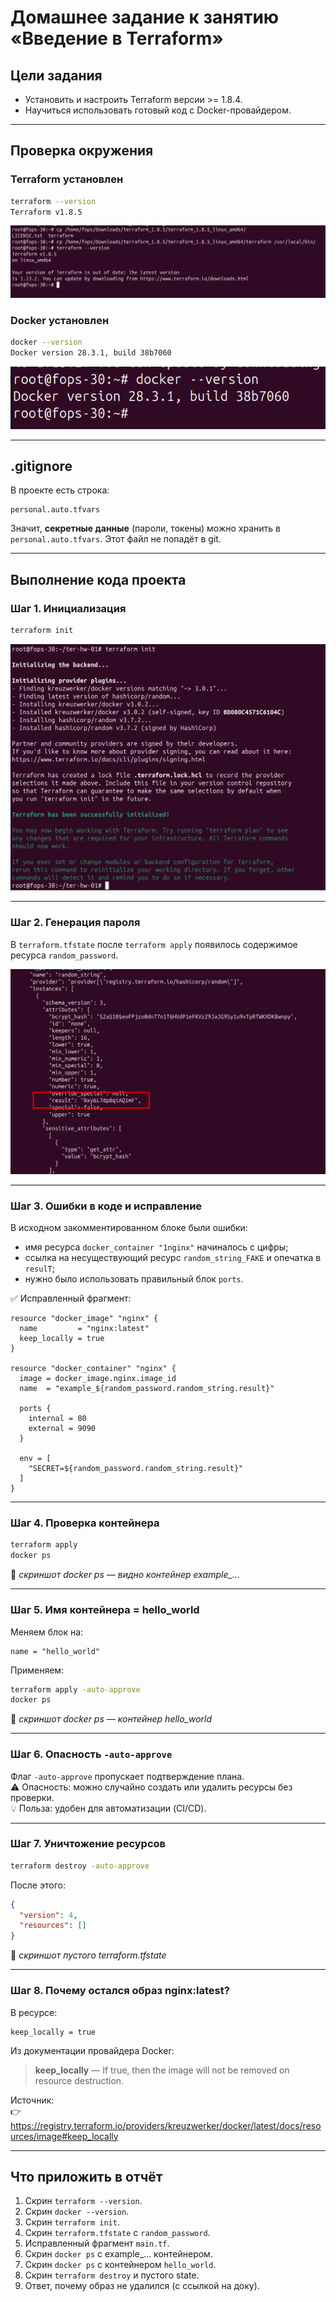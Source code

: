 # Домашнее задание к занятию «Введение в Terraform»

## Цели задания
- Установить и настроить Terraform версии >= 1.8.4.  
- Научиться использовать готовый код с Docker-провайдером.  

---

## Проверка окружения

### Terraform установлен
```bash
terraform --version
Terraform v1.8.5
```
![text](img/1.png)

### Docker установлен
```bash
docker --version
Docker version 28.3.1, build 38b7060
```
![text](img/2.png)

---

## .gitignore
В проекте есть строка:
```gitignore
personal.auto.tfvars
```
Значит, **секретные данные** (пароли, токены) можно хранить в `personal.auto.tfvars`. Этот файл не попадёт в git.  

---

## Выполнение кода проекта

### Шаг 1. Инициализация
```bash
terraform init
```
![text](img/3.png)

---

### Шаг 2. Генерация пароля
В `terraform.tfstate` после `terraform apply` появилось содержимое ресурса `random_password`.  

![text](img/4.png)

---

### Шаг 3. Ошибки в коде и исправление

В исходном закомментированном блоке были ошибки:
- имя ресурса `docker_container "1nginx"` начиналось с цифры;
- ссылка на несуществующий ресурс `random_string_FAKE` и опечатка в `resulT`;
- нужно было использовать правильный блок `ports`.

✅ Исправленный фрагмент:
```hcl
resource "docker_image" "nginx" {
  name         = "nginx:latest"
  keep_locally = true
}

resource "docker_container" "nginx" {
  image = docker_image.nginx.image_id
  name  = "example_${random_password.random_string.result}"

  ports {
    internal = 80
    external = 9090
  }

  env = [
    "SECRET=${random_password.random_string.result}"
  ]
}
```

---

### Шаг 4. Проверка контейнера
```bash
terraform apply
docker ps
```
📎 *скриншот docker ps — видно контейнер example_...*

---

### Шаг 5. Имя контейнера = hello_world
Меняем блок на:
```hcl
name = "hello_world"
```

Применяем:
```bash
terraform apply -auto-approve
docker ps
```
📎 *скриншот docker ps — контейнер hello_world*

---

### Шаг 6. Опасность `-auto-approve`
Флаг `-auto-approve` пропускает подтверждение плана.  
⚠️ Опасность: можно случайно создать или удалить ресурсы без проверки.  
💡 Польза: удобен для автоматизации (CI/CD).  

---

### Шаг 7. Уничтожение ресурсов
```bash
terraform destroy -auto-approve
```

После этого:
```json
{
  "version": 4,
  "resources": []
}
```
📎 *скриншот пустого terraform.tfstate*

---

### Шаг 8. Почему остался образ nginx:latest?
В ресурсе:
```hcl
keep_locally = true
```

Из документации провайдера Docker:  
> **keep_locally** — If true, then the image will not be removed on resource destruction.  

Источник:  
👉 https://registry.terraform.io/providers/kreuzwerker/docker/latest/docs/resources/image#keep_locally

---

## Что приложить в отчёт
1. Скрин `terraform --version`.  
2. Скрин `docker --version`.  
3. Скрин `terraform init`.  
4. Скрин `terraform.tfstate` с `random_password`.  
5. Исправленный фрагмент `main.tf`.  
6. Скрин `docker ps` с example\_... контейнером.  
7. Скрин `docker ps` с контейнером `hello_world`.  
8. Скрин `terraform destroy` и пустого state.  
9. Ответ, почему образ не удалился (с ссылкой на доку).  
